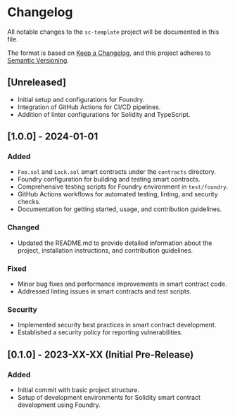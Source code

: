 # Changelog

All notable changes to the `sc-template` project will be documented in this file.

The format is based on [Keep a Changelog](https://keepachangelog.com/en/1.0.0/), and this project adheres to [Semantic Versioning](https://semver.org/spec/v2.0.0.html).

## [Unreleased]

- Initial setup and configurations for Foundry.
- Integration of GitHub Actions for CI/CD pipelines.
- Addition of linter configurations for Solidity and TypeScript.

## [1.0.0] - 2024-01-01

### Added

- `Foo.sol` and `Lock.sol` smart contracts under the `contracts` directory.
- Foundry configuration for building and testing smart contracts.
- Comprehensive testing scripts for Foundry environment in `test/foundry`.
- GitHub Actions workflows for automated testing, linting, and security checks.
- Documentation for getting started, usage, and contribution guidelines.

### Changed

- Updated the README.md to provide detailed information about the project, installation instructions, and contribution guidelines.

### Fixed

- Minor bug fixes and performance improvements in smart contract code.
- Addressed linting issues in smart contracts and test scripts.

### Security

- Implemented security best practices in smart contract development.
- Established a security policy for reporting vulnerabilities.

## [0.1.0] - 2023-XX-XX (Initial Pre-Release)

### Added

- Initial commit with basic project structure.
- Setup of development environments for Solidity smart contract development using Foundry.
